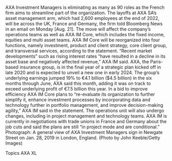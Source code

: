 AXA Investment Managers is eliminating as many as 90 roles as the French firm aims to streamline part of the organization.
The layoffs at AXA SA’s asset management arm, which had 2,600 employees at the end of 2022, will be across the UK, France and Germany, the firm told Bloomberg News in an email on Monday [Aug. 21]. The move will affect the company’s operations teams as well as AXA IM Core, which includes the fixed income, equities and multi asset teams.
AXA IM Core will be reorganized into four functions, namely investment, product and client strategy, core client group, and transversal services, according to the statement.
“Recent market developments” such as rising interest rates “have resulted in a decline in its asset base and negatively affected revenue,” AXA IM said.
AXA, the Paris-based insurance group, is in the final year of a strategic plan kicked off in late 2020 and is expected to unveil a new one in early 2024. The group’s underlying earnings jumped 19% to €4.1 billion ($4.5 billion) in the six months through June, AXA said this month, adding it was on track to exceed underlying profit of €7.5 billion this year.
In a bid to improve efficiency AXA IM Core plans to “re-evaluate its organization to further simplify it, enhance investment processes by incorporating data and technology further in portfolio management, and improve decision-making agility,” AXA IM said in the statement. The operations unit will also undergo changes, including in project management and technology teams.
AXA IM is currently in negotiations with trade unions in France and Germany about the job cuts and said the plans are still “in project mode and are conditional.”
Photograph: A general view of AXA Investment Managers sign in Newgate Street on Jan. 28, 2019 in London, England. (Photo by John Keeble/Getty Images)

Topics
AXA XL
